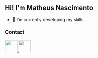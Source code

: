 ## Hi! I'm Matheus Nascimento

- 🌱 I'm currently developing my skills

### Contact
<p>
  <a href="https://www.linkedin.com/in/fnmatheus/">
    <img height="40" width="40" src="https://cdn.jsdelivr.net/gh/devicons/devicon/icons/linkedin/linkedin-original.svg" />
  </a>
  <a href="mailto:nasc.matheusfrancisco@gmail.com">
    <img height="40" width="40" src="https://cdn.jsdelivr.net/gh/devicons/devicon/icons/google/google-original.svg" />
  </a>
</p>
